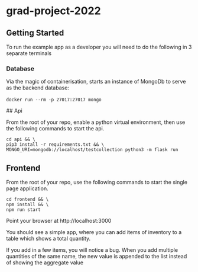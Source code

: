 # grad-project-2022

## Getting Started

To run the example app as a developer you will need to do the following in 3 separate terminals​
​
### Database
Via the magic of containerisation, starts an instance of MongoDb to serve as the backend database:​

`docker run --rm -p 27017:27017 mongo`​

​## Api

From the root of your repo, enable a python virtual environment, then use the following commands to start the api.

```
cd api && \
pip3 install -r requirements.txt && \
MONGO_URI=mongodb://localhost/testcollection python3 -m flask run
```

## Frontend
From the root of your repo, use the following commands to start the single page application.

```
cd frontend && \
npm install && \
npm run start
```


Point your browser at http://localhost:3000

You should see a simple app, where you can add items of inventory to a table which shows a total quantity.

If you add in a few items, you will notice a bug. When you add multiple quantities of the same name, the new value is appended to the list instead of showing the aggregate value

